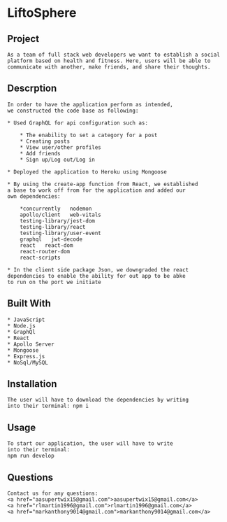 # LiftoSphere

## Project
    As a team of full stack web developers we want to establish a social
    platform based on health and fitness. Here, users will be able to 
    communicate with another, make friends, and share their thoughts.

## Descrption
    In order to have the application perform as intended, 
    we constructed the code base as following:

    * Used GraphQL for api configuration such as: 

        * The enability to set a category for a post
        * Creating posts
        * View user/other profiles
        * Add friends
        * Sign up/Log out/Log in

    * Deployed the application to Heroku using Mongoose

    * By using the create-app function from React, we established 
    a base to work off from for the application and added our 
    own dependencies:

        *concurrently   nodemon
        apollo/client   web-vitals
        testing-library/jest-dom
        testing-library/react
        testing-library/user-event
        graphql   jwt-decode
        react   react-dom
        react-router-dom
        react-scripts
        
    * In the client side package Json, we downgraded the react 
    dependencies to enable the ability for out app to be abke 
    to run on the port we initiate

## Built With
    * JavaScript
    * Node.js
    * GraphQl
    * React
    * Apollo Server
    * Mongoose
    * Express.js
    * NoSql/MySQL

## Installation
    The user will have to download the dependencies by writing 
    into their terminal: npm i

## Usage
    To start our application, the user will have to write 
    into their terminal:
    npm run develop

## Questions
    Contact us for any questions:
    <a href="aasupertwix15@gmail.com">aasupertwix15@gmail.com</a>
    <a href="rlmartin1996@gmail.com">rlmartin1996@gmail.com</a>
    <a href="markanthony9014@gmail.com">markanthony9014@gmail.com</a>

